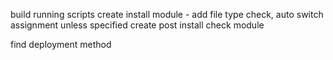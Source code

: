 

build running scripts
create install module - add file type check, auto switch assignment unless specified
create post install check module

find deployment method